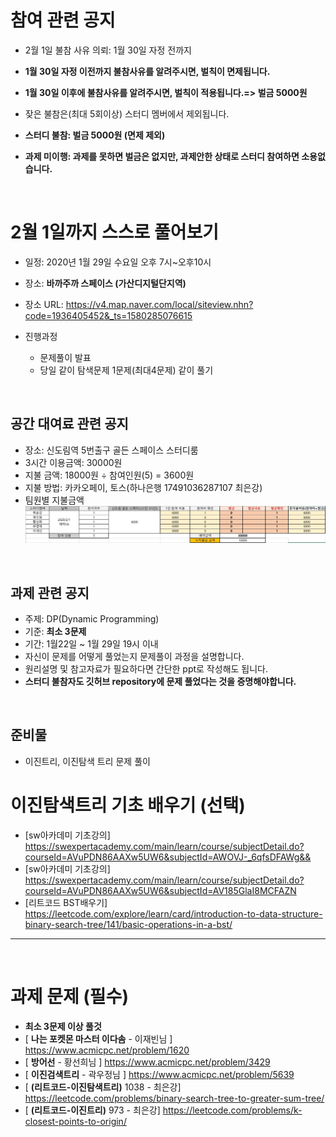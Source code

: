 # 참여 관련 공지
- 2월 1일 불참 사유 의뢰: 1월 30일 자정 전까지
- **1월 30일 자정 이전까지 불참사유를 알려주시면, 벌칙이 면제됩니다.**
- **1월 30일 이후에 불참사유를 알려주시면, 벌칙이 적용됩니다.=> 벌금 5000원**

- 잦은 불참은(최대 5회이상) 스터디 멤버에서 제외됩니다.
- **스터디 불참: 벌금 5000원 (면제 제외)**
- **과제 미이행: 과제를 못하면 벌금은 없지만, 과제안한 상태로 스터디 참여하면 소용없습니다.**

<br>

# 2월 1일까지 스스로 풀어보기
- 일정: 2020년 1월 29일 수요일 오후 7시~오후10시
- 장소: **바까주까 스페이스 (가산디지털단지역)**
- 장소 URL: https://v4.map.naver.com/local/siteview.nhn?code=1936405452&_ts=1580285076615

- 진행과정
  - 문제풀이 발표
  - 당일 같이 탐색문제 1문제(최대4문제) 같이 풀기
<br>

## 공간 대여료 관련 공지
- 장소: 신도림역 5번출구 골든 스페이스 스터디룸
- 3시간 이용금액: 30000원
- 지불 금액: 18000원 ÷ 참여인원(5) = 3600원
- 지불 방법: 카카오페이, 토스(하나은행 17491036287107 최은강)
- 팀원별 지불금액
![ex_screenshot](./0201_pay.JPG)


<br>

## 과제 관련 공지
- 주제: DP(Dynamic Programming)
- 기준: **최소 3문제**
- 기간: 1월22일 ~ 1월 29일 19시 이내
- 자신이 문제를 어떻게 풀었는지 문제풀이 과정을 설명합니다.
- 원리설명 및 참고자료가 필요하다면 간단한 ppt로 작성해도 됩니다.
- **스터디 불참자도 깃허브 repository에 문제 풀었다는 것을 증명해야합니다.**

<br>

## 준비물
- 이진트리, 이진탐색 트리 문제 풀이

# 이진탐색트리 기초 배우기 (선택)
- [sw아카데미 기초강의] https://swexpertacademy.com/main/learn/course/subjectDetail.do?courseId=AVuPDN86AAXw5UW6&subjectId=AWOVJ-_6qfsDFAWg&&
- [sw아카데미 기초강의] https://swexpertacademy.com/main/learn/course/subjectDetail.do?courseId=AVuPDN86AAXw5UW6&subjectId=AV185GlaI8MCFAZN
- [리트코드 BST배우기] https://leetcode.com/explore/learn/card/introduction-to-data-structure-binary-search-tree/141/basic-operations-in-a-bst/
<hr>
<br>

# 과제 문제 (필수)
- **최소 3문제 이상 풀것**
- [ **나는 포켓몬 마스터 이다솜** - 이재빈님 ] https://www.acmicpc.net/problem/1620
- [ **방어선** - 황선희님 ] https://www.acmicpc.net/problem/3429
- [ **이진검색트리**  - 곽우정님 ] https://www.acmicpc.net/problem/5639
- [ **(리트코드-이진탐색트리)** 1038 - 최은강] https://leetcode.com/problems/binary-search-tree-to-greater-sum-tree/
- [ **(리트코드-이진트리)** 973 - 최은강] https://leetcode.com/problems/k-closest-points-to-origin/

<BR>

